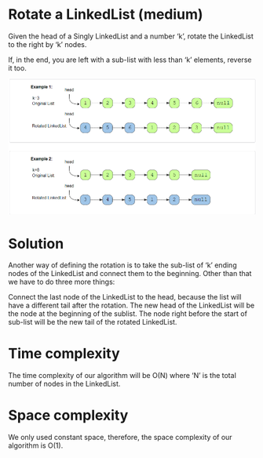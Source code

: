 # Rotate a LinkedList (medium)
Given the head of a Singly LinkedList and a number ‘k’, rotate the LinkedList to the right by ‘k’ nodes.

If, in the end, you are left with a sub-list with less than ‘k’ elements, reverse it too.

![alt text][logo]

[logo]: https://github.com/kai-ion/Grokking-the-coding-Interview/blob/main/06.%20Pattern%20In-place%20Reversal%20of%20a%20LinkedList/5.%20Rotate%20a%20LinkedList%20(medium)/Rotate%20a%20LinkedList%20(medium).PNG "Example"


# Solution
Another way of defining the rotation is to take the sub-list of ‘k’ ending nodes of the LinkedList and connect them to the beginning. Other than that we have to do three more things:

Connect the last node of the LinkedList to the head, because the list will have a different tail after the rotation.
The new head of the LinkedList will be the node at the beginning of the sublist.
The node right before the start of sub-list will be the new tail of the rotated LinkedList.

# Time complexity
The time complexity of our algorithm will be O(N) where ‘N’ is the total number of nodes in the LinkedList.

# Space complexity
We only used constant space, therefore, the space complexity of our algorithm is O(1).
